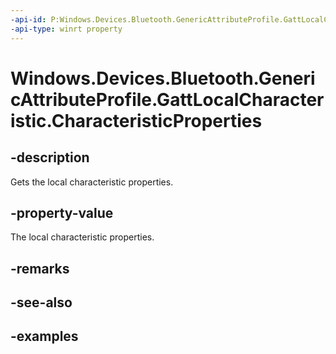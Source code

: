 ```yaml
---
-api-id: P:Windows.Devices.Bluetooth.GenericAttributeProfile.GattLocalCharacteristic.CharacteristicProperties
-api-type: winrt property
---
```


<!-- Property syntax.
public GattCharacteristicProperties CharacteristicProperties { get; }
-->

# Windows.Devices.Bluetooth.GenericAttributeProfile.GattLocalCharacteristic.CharacteristicProperties

## -description
Gets the local characteristic properties.

## -property-value
The local characteristic properties.

## -remarks

## -see-also

## -examples

